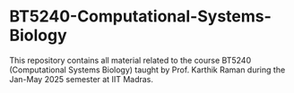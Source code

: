 # BT5240-Computational-Systems-Biology
This repository contains all material related to the course BT5240 (Computational Systems Biology) taught by Prof. Karthik Raman during the Jan-May 2025 semester at IIT Madras.
